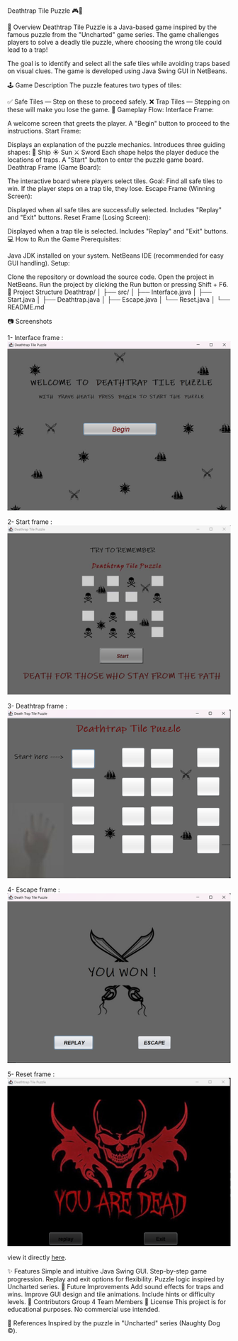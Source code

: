 Deathtrap Tile Puzzle 🎮🧩


📜 Overview
Deathtrap Tile Puzzle is a Java-based game inspired by the famous puzzle from the "Uncharted" game series. The game challenges players to solve a deadly tile puzzle, where choosing the wrong tile could lead to a trap!

The goal is to identify and select all the safe tiles while avoiding traps based on visual clues. The game is developed using Java Swing GUI in NetBeans.

🕹️ Game Description
The puzzle features two types of tiles:

✅ Safe Tiles — Step on these to proceed safely.
❌ Trap Tiles — Stepping on these will make you lose the game.
🧭 Gameplay Flow:
Interface Frame:

A welcome screen that greets the player.
A "Begin" button to proceed to the instructions.
Start Frame:

Displays an explanation of the puzzle mechanics.
Introduces three guiding shapes:
🚢 Ship
☀️ Sun
⚔️ Sword
Each shape helps the player deduce the locations of traps.
A "Start" button to enter the puzzle game board.
Deathtrap Frame (Game Board):

The interactive board where players select tiles.
Goal: Find all safe tiles to win.
If the player steps on a trap tile, they lose.
Escape Frame (Winning Screen):

Displayed when all safe tiles are successfully selected.
Includes "Replay" and "Exit" buttons.
Reset Frame (Losing Screen):

Displayed when a trap tile is selected.
Includes "Replay" and "Exit" buttons.
💻 How to Run the Game
Prerequisites:

Java JDK installed on your system.
NetBeans IDE (recommended for easy GUI handling).
Setup:

Clone the repository or download the source code.
Open the project in NetBeans.
Run the project by clicking the Run button or pressing Shift + F6.
📁 Project Structure
Deathtrap/
│
├── src/
│   ├── Interface.java
│   ├── Start.java
│   ├── Deathtrap.java
│   ├── Escape.java
│   └── Reset.java
│
└── README.md

📷 Screenshots

1- Interface frame :
![Frame Screenshot](Deathtrap/src/photos/screenshots/Interface%20frame.png)


2- Start frame :
![Frame Screenshot](Deathtrap/src/photos/screenshots/Start%20frame.png)


3- Deathtrap frame :
![Frame Screenshot](Deathtrap/src/photos/screenshots/Deathtrap%20frame.png)


4- Escape frame :
![Frame Screenshot](Deathtrap/src/photos/screenshots/Escape%20frame.png)


5- Reset frame :
![Frame Screenshot](Deathtrap/src/photos/screenshots/Reset%20frame.png)





view it directly [here](Deathtrap/src/photos/screenshots/).


✨ Features
Simple and intuitive Java Swing GUI.
Step-by-step game progression.
Replay and exit options for flexibility.
Puzzle logic inspired by Uncharted series.
🚀 Future Improvements
Add sound effects for traps and wins.
Improve GUI design and tile animations.
Include hints or difficulty levels.
🤝 Contributors
Group 4 Team Members
📜 License
This project is for educational purposes. No commercial use intended.

🔗 References
Inspired by the puzzle in "Uncharted" series (Naughty Dog ©).

